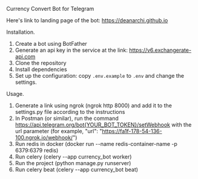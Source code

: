 Currency Convert Bot for Telegram

Here's link to landing page of the bot: https://deanarchi.github.io

Installation.
1. Create a bot using BotFather
2. Generate an api key in the service at the link: https://v6.exchangerate-api.com
3.  Clone the repository
4. Install dependencies
5. Set up the configuration: copy `.env.example` to `.env` and change the settings.

Usage.
1. Generate a link using ngrok (ngrok http 8000) and add it to the settings.py file according to the instructions
2. In Postman (or similar), run the command https://api.telegram.org/bot{YOUR_BOT_TOKEN}/setWebhook with the url parameter (for example, "url": "https://fa1f-178-54-136-100.ngrok.io/webhook/")
3. Run redis in docker (docker run --name redis-container-name -p 6379:6379 redis)
4. Run celery (celery --app currency_bot worker)
5. Run the project (python manage.py runserver)
6. Run celery beat (celery --app currency_bot beat)
